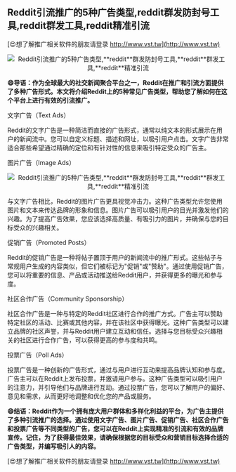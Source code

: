 ## **Reddit引流推广的5种广告类型,**reddit**群发防封号工具,**reddit**群发工具,**reddit**精准引流**

[😍想了解推广相关软件的朋友请登录 http://www.vst.tw](http://www.vst.tw)

 <center><img src="https://vst.tw/MP4/tuiguang/png/3.png" alt="Reddit引流推广的5种广告类型,**reddit**群发防封号工具,**reddit**群发工具,**reddit**精准引流"></center>

**😄导语：作为全球最大的社交新闻聚合平台之一，Reddit在推广和引流方面提供了多种广告形式。本文将介绍Reddit上的5种常见广告类型，帮助您了解如何在这个平台上进行有效的引流推广。**

文字广告（Text Ads）

Reddit的文字广告是一种简洁而直接的广告形式，通常以纯文本的形式展示在用户的新闻流中。您可以自定义标题、描述和网址，以吸引用户点击。文字广告非常适合那些希望通过精确的定位和有针对性的信息来吸引特定受众的广告主。

图片广告（Image Ads）

 <center><img src="https://vst.tw/MP4/tuiguang/png/5.png" alt="Reddit引流推广的5种广告类型,**reddit**群发防封号工具,**reddit**群发工具,**reddit**精准引流"></center>

与文字广告相比，Reddit的图片广告更具视觉冲击力。这种广告类型允许您使用图片和文本来传达品牌的形象和信息。图片广告可以吸引用户的目光并激发他们的兴趣。为了提高广告效果，您应该选择高质量、有吸引力的图片，并确保与您的目标受众的兴趣相关。

促销广告（Promoted Posts）

Reddit的促销广告是一种将帖子置顶于用户的新闻流中的推广形式。这些帖子与常规用户生成的内容类似，但它们被标记为"促销"或"赞助"。通过使用促销广告，您可以将重要的信息、产品或活动推送给Reddit用户，并获得更多的曝光和参与度。

社区合作广告（Community Sponsorship）

社区合作广告是一种与特定的Reddit社区进行合作的推广方式。广告主可以赞助特定社区的活动、比赛或其他内容，并在该社区中获得曝光。这种广告类型可以建立品牌的社区声誉，并与Reddit用户建立互动和信任。选择与您目标受众兴趣相关的社区进行合作广告，可以获得更高的参与度和共鸣。

投票广告（Poll Ads）

投票广告是一种创新的广告形式，通过与用户进行互动来提高品牌认知和参与度。广告主可以在Reddit上发布投票，并邀请用户参与。这种广告类型可以吸引用户的注意力，并引导他们与品牌进行互动。通过投票广告，您可以了解用户的偏好、意见和需求，从而更好地调整和优化您的产品或服务。

**😄结语：Reddit作为一个拥有庞大用户群体和多样化利益的平台，为广告主提供了多种引流推广的选择。通过使用文字广告、图片广告、促销广告、社区合作广告和投票广告等不同类型的广告，您可以在Reddit上实现精准的引流和有效的品牌宣传。记住，为了获得最佳效果，请确保根据您的目标受众和营销目标选择合适的广告类型，并编写吸引人的内容。**

[😍想了解推广相关软件的朋友请登录 http://www.vst.tw](http://www.vst.tw)



